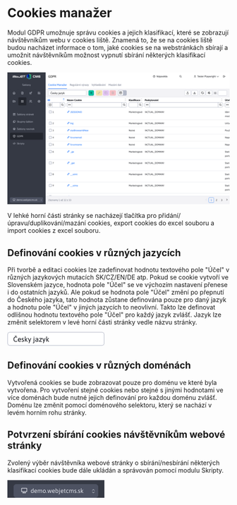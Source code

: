 # Cookies manažer

Modul GDPR umožnuje správu cookies a jejich klasifikací, které se zobrazují návštěvníkům webu v cookies liště. Znamená to, že se na cookies liště budou nacházet informace o tom, jaké cookies se na webstránkách sbírají a umožnit návštěvníkům možnost vypnutí sbírání některých klasifikací cookies.

![](cookiemanager-datatable.png)

V lehké horní části stránky se nacházejí tlačítka pro přidání/úpravu/duplikování/mazání cookies, export cookies do excel souboru a import cookies z excel souboru.

## Definování cookies v různých jazycích

Při tvorbě a editaci cookies lze zadefinovat hodnotu textového pole "Účel" v různých jazykových mutacích SK/CZ/EN/DE atp. Pokud se cookie vytvoří ve Slovenském jazyce, hodnota pole "Účel" se ve výchozím nastavení přenese i do ostatních jazyků. Ale pokud se hodnota pole "Účel" změní po přepnutí do Českého jazyka, tato hodnota zůstane definována pouze pro daný jazyk a hodnotu pole "Účel" v jiných jazycích to neovlivní. Takto lze definovat odlišnou hodnotu textového pole "Účel" pro každý jazyk zvlášť. Jazyk lze změnit selektorem v levé horní části stránky vedle názvu stránky.

![](cookiemanager-jazykovy-selector.png)

## Definování cookies v různých doménách

Vytvořená cookies se bude zobrazovat pouze pro doménu ve které byla vytvořena. Pro vytvoření stejné cookies nebo stejné s jinými hodnotami ve více doménách bude nutné jejich definování pro každou doménu zvlášť. Doménu lze změnit pomocí doménového selektoru, který se nachází v levém horním rohu stránky.

## Potvrzení sbírání cookies návštěvníkům webové stránky

Zvolený výběr návštěvníka webové stránky o sbírání/nesbírání některých klasifikací cookies bude dále ukládán a správován pomocí modulu Skripty.

![](cookiemanager-domenovy-selector.png)
